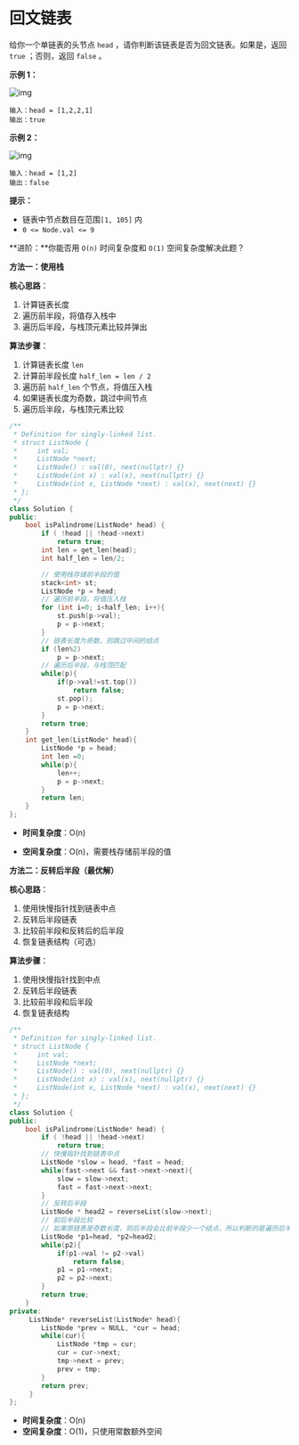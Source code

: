 # 回文链表

给你一个单链表的头节点 `head` ，请你判断该链表是否为回文链表。如果是，返回 `true` ；否则，返回 `false` 。

 

**示例 1：**

![img](https://assets.leetcode.com/uploads/2021/03/03/pal1linked-list.jpg)

```
输入：head = [1,2,2,1]
输出：true
```

**示例 2：**

![img](https://assets.leetcode.com/uploads/2021/03/03/pal2linked-list.jpg)

```
输入：head = [1,2]
输出：false
```

 

**提示：**

- 链表中节点数目在范围`[1, 105]` 内
- `0 <= Node.val <= 9`

 

**进阶：**你能否用 `O(n)` 时间复杂度和 `O(1)` 空间复杂度解决此题？



**方法一：使用栈**

**核心思路**：
1. 计算链表长度
2. 遍历前半段，将值存入栈中
3. 遍历后半段，与栈顶元素比较并弹出

**算法步骤**：
1. 计算链表长度 `len`
2. 计算前半段长度 `half_len = len / 2`
3. 遍历前 `half_len` 个节点，将值压入栈
4. 如果链表长度为奇数，跳过中间节点
5. 遍历后半段，与栈顶元素比较

```C++
/**
 * Definition for singly-linked list.
 * struct ListNode {
 *     int val;
 *     ListNode *next;
 *     ListNode() : val(0), next(nullptr) {}
 *     ListNode(int x) : val(x), next(nullptr) {}
 *     ListNode(int x, ListNode *next) : val(x), next(next) {}
 * };
 */
class Solution {
public:
    bool isPalindrome(ListNode* head) {
        if ( !head || !head->next)
            return true;
        int len = get_len(head);
        int half_len = len/2;

        // 使用栈存储前半段的值
        stack<int> st;
        ListNode *p = head;
        // 遍历前半段，将值压入栈
        for (int i=0; i<half_len; i++){
            st.push(p->val);
            p = p->next;
        }
        // 链表长度为奇数，则跳过中间的结点
        if (len%2)
            p = p->next;
        // 遍历后半段，与栈顶匹配
        while(p){
            if(p->val!=st.top())
                return false;
            st.pop();
            p = p->next;
        }
        return true;
    }
    int get_len(ListNode* head){
        ListNode *p = head;
        int len =0;
        while(p){
            len++;
            p = p->next;
        }
        return len;
    }
};
```

- **时间复杂度**：O(n)

- **空间复杂度**：O(n)，需要栈存储前半段的值

  

**方法二：反转后半段（最优解）**

**核心思路**：
1. 使用快慢指针找到链表中点
2. 反转后半段链表
3. 比较前半段和反转后的后半段
4. 恢复链表结构（可选）

**算法步骤**：
1. 使用快慢指针找到中点
2. 反转后半段链表
3. 比较前半段和后半段
4. 恢复链表结构

```cpp
/**
 * Definition for singly-linked list.
 * struct ListNode {
 *     int val;
 *     ListNode *next;
 *     ListNode() : val(0), next(nullptr) {}
 *     ListNode(int x) : val(x), next(nullptr) {}
 *     ListNode(int x, ListNode *next) : val(x), next(next) {}
 * };
 */
class Solution {
public:
    bool isPalindrome(ListNode* head) {
        if ( !head || !head->next)
            return true;
        // 快慢指针找到链表中点
        ListNode *slow = head, *fast = head;
        while(fast->next && fast->next->next){
            slow = slow->next;
            fast = fast->next->next;
        }
        // 反转后半段
        ListNode * head2 = reverseList(slow->next);
        // 前后半段比较
        // 如果原链表是奇数长度，则后半段会比前半段少一个结点，所以判断的是遍历后半段的指针当前是否是NULL
        ListNode *p1=head, *p2=head2;
        while(p2){
            if(p1->val != p2->val)
                return false;
            p1 = p1->next;
            p2 = p2->next;
        }
        return true;
    }
private:
     ListNode* reverseList(ListNode* head){
        ListNode *prev = NULL, *cur = head;
        while(cur){
            ListNode *tmp = cur;
            cur = cur->next;
            tmp->next = prev;
            prev = tmp;
        }
        return prev;
     }
};
```

- **时间复杂度**：O(n)
- **空间复杂度**：O(1)，只使用常数额外空间